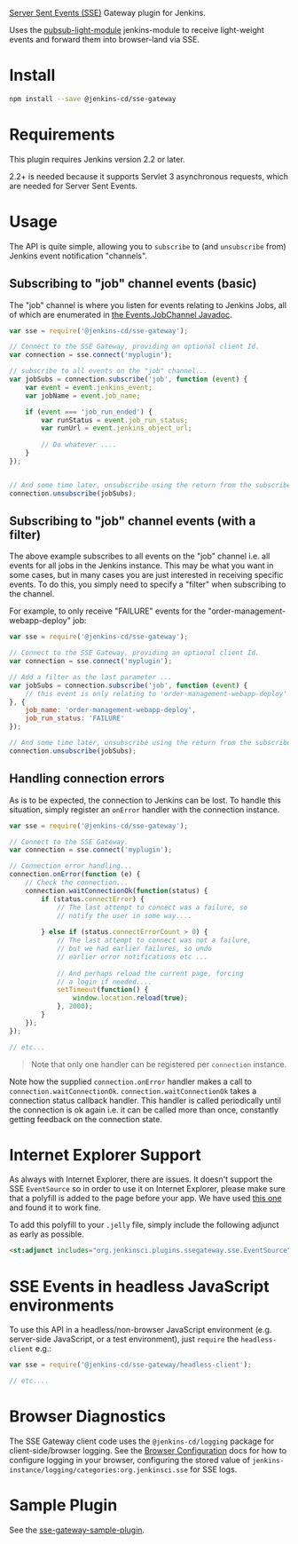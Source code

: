 [Server Sent Events (SSE)](https://html.spec.whatwg.org/multipage/comms.html#server-sent-events) Gateway plugin for Jenkins.

Uses the [pubsub-light-module] jenkins-module to receive light-weight events and forward them into browser-land via SSE.

# Install

```sh
npm install --save @jenkins-cd/sse-gateway
```

# Requirements

This plugin requires Jenkins version 2.2 or later.

2.2+ is needed because it supports Servlet 3 asynchronous requests, which are needed for Server Sent Events. 

# Usage

The API is quite simple, allowing you to `subscribe` to (and `unsubscribe` from) Jenkins event
notification "channels".

## Subscribing to "job" channel events (basic)

The "job" channel is where you listen for events relating to Jenkins Jobs, all of which are enumerated in
 [the Events.JobChannel Javadoc](http://jenkinsci.github.io/pubsub-light-module/org/jenkinsci/plugins/pubsub/Events.JobChannel.html).

```javascript
var sse = require('@jenkins-cd/sse-gateway');

// Connect to the SSE Gateway, providing an optional client Id.
var connection = sse.connect('myplugin');

// subscribe to all events on the "job" channel...
var jobSubs = connection.subscribe('job', function (event) {
    var event = event.jenkins_event;
    var jobName = event.job_name;

    if (event === 'job_run_ended') {
        var runStatus = event.job_run_status;
        var runUrl = event.jenkins_object_url;
        
        // Do whatever ....
    }    
});


// And some time later, unsubscribe using the return from the subscribe...
connection.unsubscribe(jobSubs);
```

## Subscribing to "job" channel events (with a filter)

The above example subscribes to all events on the "job" channel i.e. all events for all jobs in the 
Jenkins instance. This may be what you want in some cases, but in many cases you are just interested in
 receiving specific events. To do this, you simply need to specify a "filter" when subscribing
 to the channel.
 
 For example, to only receive "FAILURE" events for the "order-management-webapp-deploy" job:
 
```javascript
var sse = require('@jenkins-cd/sse-gateway');

// Connect to the SSE Gateway, providing an optional client Id.
var connection = sse.connect('myplugin');

// Add a filter as the last parameter ...
var jobSubs = connection.subscribe('job', function (event) {
    // this event is only relating to 'order-management-webapp-deploy' ...
}, {
    job_name: 'order-management-webapp-deploy',
    job_run_status: 'FAILURE'
});

// And some time later, unsubscribe using the return from the subscribe...
connection.unsubscribe(jobSubs);
```

## Handling connection errors

As is to be expected, the connection to Jenkins can be lost. To handle this situation, simply register an `onError` handler with the connection instance.

```javascript
var sse = require('@jenkins-cd/sse-gateway');

// Connect to the SSE Gateway.
var connection = sse.connect('myplugin');

// Connection error handling...
connection.onError(function (e) {
    // Check the connection...
    connection.waitConnectionOk(function(status) {
        if (status.connectError) {
            // The last attempt to connect was a failure, so
            // notify the user in some way....
            
        } else if (status.connectErrorCount > 0) {
            // The last attempt to connect was not a failure,
            // but we had earlier failures, so undo
            // earlier error notifications etc ...
            
            // And perhaps reload the current page, forcing
            // a login if needed....
            setTimeout(function() {
                window.location.reload(true);
            }, 2000);
        }
    });
});

// etc...
```

> Note that only one handler can be registered per `connection` instance.

Note how the supplied `connection.onError` handler makes a call to `connection.waitConnectionOk`.
  `connection.waitConnectionOk` takes a connection status callback handler. This handler is called
   periodically until the connection is ok again i.e. it can be called more than once, constantly getting
   feedback on the connection state.

# Internet Explorer Support

As always with Internet Explorer, there are issues. It doesn't support the SSE `EventSource` so in order to
use it on Internet Explorer, please make sure that a polyfill is added to the page before your app. We have
used [this one](https://github.com/remy/polyfills/blob/master/EventSource.js) and found it to work fine.

To add this polyfill to your `.jelly` file, simply include the following adjunct as early as possible.

```html
<st:adjunct includes="org.jenkinsci.plugins.ssegateway.sse.EventSource" />
```

# SSE Events in headless JavaScript environments

To use this API in a headless/non-browser JavaScript environment (e.g. server-side JavaScript, or a test environment), just
`require` the `headless-client` e.g.:

```javascript
var sse = require('@jenkins-cd/sse-gateway/headless-client');

// etc....
```

# Browser Diagnostics

The SSE Gateway client code uses the `@jenkins-cd/logging` package for client-side/browser logging. See the [Browser Configuration](https://tfennelly.github.io/jenkins-js-logging/index.html#browser-config) docs for how to configure logging in your browser, configuring the stored value of `jenkins-instance/logging/categories:org.jenkinsci.sse` for SSE logs. 

# Sample Plugin

See the [sse-gateway-sample-plugin](https://github.com/tfennelly/sse-gateway-sample-plugin).

[pubsub-light-module]: https://github.com/jenkinsci/pubsub-light-module